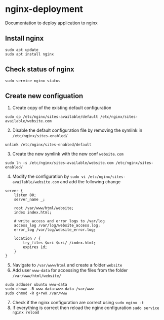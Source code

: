 # nginx-deployment
Documentation to deploy application to nginx

## Install nginx
```
sudo apt update
sudo apt install nginx
```

## Check status of nginx
```
sudo service nginx status
```

## Create new configuation
1. Create copy of the existing default configuration
```
sudo cp /etc/nginx/sites-available/default /etc/nginx/sites-available/website.com
```
2. Disable the default configuration file by removing the symlink in `/etc/nginx/sites-enabled/`
```
unlink /etc/nginx/sites-enabled/default
```
3. Create the new symlink with the new conf `website.com`
```
sudo ln -s /etc/nginx/sites-available/website.com /etc/nginx/sites-enabled/
```
4. Modify the configuration by `sudo vi /etc/nginx/sites-available/website.com` and add the following change
```
server {
    listen 80;
    server_name _;

    root /var/www/html/website;
    index index.html;

    # write access and error logs to /var/log
    access_log /var/log/website_access.log;
    error_log /var/log/website_error.log;

    location / {
        try_files $uri $uri/ /index.html;
        expires 1d;
    }
}
```
5. Navigate to `/var/www/html` and create a folder `website`
6. Add user `www-data` for accessing the files from the folder `/var/www/html/website/`
```
sudo adduser ubuntu www-data
sudo chown -R www-data:www-data /var/www
sudo chmod -R g+rwX /var/www
```
7. Check if the nginx configuration are correct using `sudo nginx -t`
8. If everything is correct then reload the nginx configuration `sudo service nginx reload`
